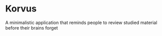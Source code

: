 # Korvus
A minimalistic application that reminds people to review studied material before their brains forget
